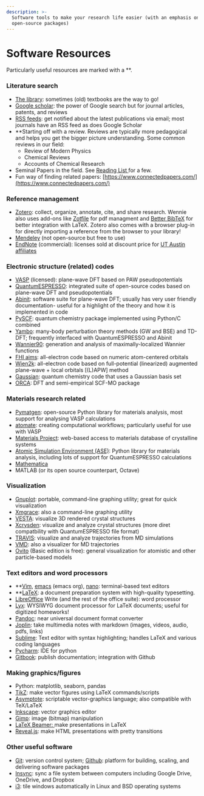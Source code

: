 ```yaml
---
description: >-
  Software tools to make your research life easier (with an emphasis on
  open-source packages)
---
```


# Software Resources

Particularly useful resources are marked with a \*\*.

### Literature search  <a href="#c-researchresources-literaturesearchandreferencemanagement" id="c-researchresources-literaturesearchandreferencemanagement"></a>

* [The library](https://www.lib.utexas.edu/): sometimes (old) textbooks are the way to go!
* [Google scholar](https://scholar.google.com/): the power of Google search but for journal articles, patents, and reviews
* [RSS feeds](https://rss.com/blog/how-do-rss-feeds-work/): get notified about the latest publications via email; most journals have an RSS feed as does Google Scholar
* \*\*Starting off with a review. Reviews are typically more pedagogical and helps you get the bigger picture understanding. Some common reviews in our field:
  * Review of Modern Physics
  * Chemical Reviews
  * Accounts of Chemical Research
* Seminal Papers in the field. See [Reading List ](../research-resources/reading-list/)for a few.
* Fun way of finding related papers: [https://www.connectedpapers.com/](https://www.connectedpapers.com/)

### Reference management <a href="#c-researchresources-literaturesearchandreferencemanagement" id="c-researchresources-literaturesearchandreferencemanagement"></a>

* [Zotero](https://www.zotero.org/): collect, organize, annotate, cite, and share research. Wennie also uses add-ons like [Zotfile](http://zotfile.com/) for pdf managment and [Better BibTeX](https://retorque.re/zotero-better-bibtex/) for better integration with LaTeX. Zotero also comes with a browser plug-in for directly importing a reference from the browser to your library!
* [Mendeley](https://www.mendeley.com/) (not open-source but free to use)
* [EndNote](https://endnote.com/) (commercial): licenses sold at discount price for [UT Austin affiliates](https://guides.lib.utexas.edu/medicine/EndNote)

### Electronic structure (related) codes <a href="#c-researchresources-electronicstructure-related-codes" id="c-researchresources-electronicstructure-related-codes"></a>

* [VASP](https://www.vasp.at/) (licensed): plane-wave DFT based on PAW pseudopotentials
* [QuantumESPRESSO](https://www.quantum-espresso.org/): integrated suite of open-source codes based on plane-wave DFT and pseudopotentials
* [Abinit](https://www.abinit.org/): software suite for plane-wave DFT; usually has very user friendly documentation- useful for a highlight of the theory and how it is implemented in code&#x20;
* [PySCF](https://pyscf.org/): quantum chemistry package implemented using Python/C combined&#x20;
* [Yambo](https://www.yambo-code.eu/): many-body perturbation theory methods (GW and BSE) and TD-DFT; frequently interfaced with QuantumESPRESSO and Abinit
* [Wannier90](http://www.wannier.org/): generation and analysis of maximally-localized Wannier functions
* [FHI aims](https://fhi-aims.org/): all-electron code based on numeric atom-centered orbitals
* [Wien2k](http://www.wien2k.at/): all-electron code based on full-potential (linearized) augmented plane-wave + local orbitals \[(L)APW] method
* [Gaussian](https://gaussian.com/): quantum chemistry code that uses a Gaussian basis set
* [ORCA](https://sites.google.com/site/orcainputlibrary/home): DFT and semi-empirical SCF-MO package

### Materials research related <a href="#c-researchresources-otherusefulsoftware" id="c-researchresources-otherusefulsoftware"></a>

* [Pymatgen](https://pymatgen.org/): open-source Python library for materials analysis, most support for analysing VASP calculations
* [atomate](https://atomate.org/): creating computational workflows; particularly useful for use with VASP
* [Materials Project](https://materialsproject.org/): web-based access to materials database of crystalline systems
* [Atomic Simulation Environment (ASE)](https://wiki.fysik.dtu.dk/ase/): Python library for materials analysis, including lots of support for QuantumESPRESSO calculations
* [Mathematica](https://www.wolfram.com/mathematica/)
* MATLAB (or its open source counterpart, Octave)

### Visualization <a href="#c-researchresources-visualization" id="c-researchresources-visualization"></a>

* [Gnuplot](http://www.gnuplot.info/): portable, command-line graphing utility; great for quick visualization
* [Xmgrace](https://plasma-gate.weizmann.ac.il/Grace/): also a command-line graphing utility
* [VESTA](https://jp-minerals.org/vesta/en/): visualize 3D rendered crystal structures
* [Xcrysden](http://www.xcrysden.org/): visualize and analyze crystal structures (more diret compatbility with QuantumESPRESSO file format)
* [TRAVIS](http://www.travis-analyzer.de/): visualize and analyze trajectories from MD simulations
* [VMD](https://www.ks.uiuc.edu/Research/vmd/): also a visualizer for MD trajectories
* [Ovito](https://www.ovito.org/) (Basic edition is free): general visualization for atomistic and other particle-based models

### Text editors and word processors <a href="#c-researchresources-texteditorsandwordprocessors" id="c-researchresources-texteditorsandwordprocessors"></a>

* \*\*[Vim](https://www.vim.org/), [emacs](https://www.gnu.org/software/emacs/) (emacs org), [nano](https://www.nano-editor.org/): terminal-based text editors
* \*\*[LaTeX](https://www.latex-project.org/): a document preparation system with high-quality typesetting.&#x20;
* [LibreOffice](https://www.libreoffice.org/) Write (and the rest of the office suite): word processor
* [Lyx](https://www.lyx.org/): WYSIWYG document processor for LaTeX documents; useful for digitized homeworks!
* [Pandoc](https://pandoc.org/): near universal document format converter
* [Joplin](https://joplinapp.org/): take multimedia notes with markdown (images, videos, audio, pdfs, links)&#x20;
* [Sublime](https://www.sublimetext.com/): Text editor with syntax highlighting; handles LaTeX and various coding languages
* [Pycharm](https://www.jetbrains.com/pycharm/): IDE for python
* [Gitbook](https://www.gitbook.com/): publish documentation; integration with Github

### Making graphics/figures <a href="#c-researchresources-makinggraphics-figures" id="c-researchresources-makinggraphics-figures"></a>

* Python: matplotlib, seaborn, pandas
* [TikZ](https://tikz.net/): make vector figures using LaTeX commands/scripts
* [Asymptote](https://asymptote.sourceforge.io/): scriptable vector-graphics language; also compatible with TeX/LaTeX
* [Inkscape](https://inkscape.org/): vector graphics editor
* [Gimp](https://www.gimp.org/): image (bitmap) manipulation&#x20;
* [LaTeX Beamer: ](https://latex-beamer.com/quick-start/)make presentations in LaTeX
* [Reveal.js](https://revealjs.com/): make HTML presentations with pretty transitions

### Other useful software

* [Git](https://git-scm.com/): version control system; [Github](https://github.com/): platform for building, scaling, and delivering software packages
* [Insync](https://www.insynchq.com/): sync a file system between computers including Google Drive, OneDrive, and Dropbox
* [i3](https://i3wm.org/): tile windows automatically in Linux and BSD operating systems
